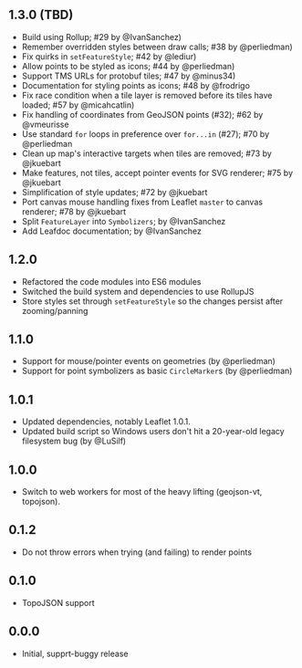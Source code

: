 ## 1.3.0 (TBD)

* Build using Rollup; #29 by @IvanSanchez)
* Remember overridden styles between draw calls; #38 by @perliedman)
* Fix quirks in `setFeatureStyle`; #42 by @lediur)
* Allow points to be styled as icons; #44 by @perliedman)
* Support TMS URLs for protobuf tiles; #47 by @minus34)
* Documentation for styling points as icons; #48 by @frodrigo
* Fix race condition when a tile layer is removed before its tiles have loaded; #57 by @micahcatlin)
* Fix handling of coordinates from GeoJSON points (#32); #62 by @vmeurisse
* Use standard `for` loops in preference over `for...in` (#27); #70 by @perliedman
* Clean up map's interactive targets when tiles are removed; #73 by @jkuebart
* Make features, not tiles, accept pointer events for SVG renderer; #75 by @jkuebart
* Simplification of style updates; #72 by @jkuebart
* Port canvas mouse handling fixes from Leaflet `master` to canvas renderer; #78 by @jkuebart
* Split `FeatureLayer` into `Symbolizers`; by @IvanSanchez
* Add Leafdoc documentation; by @IvanSanchez

## 1.2.0

* Refactored the code modules into ES6 modules
* Switched the build system and dependencies to use RollupJS
* Store styles set through `setFeatureStyle` so the changes persist after zooming/panning

## 1.1.0

* Support for mouse/pointer events on geometries (by @perliedman)
* Support for point symbolizers as basic `CircleMarker`s (by @perliedman)

## 1.0.1

* Updated dependencies, notably Leaflet 1.0.1.
* Updated build script so Windows users don't hit a 20-year-old legacy filesystem bug (by @LuSilf)

## 1.0.0

* Switch to web workers for most of the heavy lifting (geojson-vt, topojson).

## 0.1.2

* Do not throw errors when trying (and failing) to render points

## 0.1.0

* TopoJSON support

## 0.0.0

* Initial, supprt-buggy release
